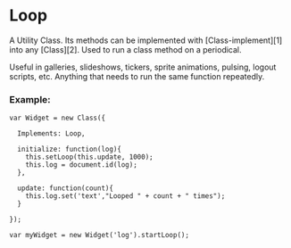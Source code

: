Loop
====

A Utility Class. Its methods can be implemented with  [Class-implement][1] into any [Class][2]. Used to run a class method on a periodical.

Useful in galleries, slideshows, tickers, sprite animations, pulsing, logout scripts, etc.  Anything that needs to run the same function repeatedly.

### Example:

    var Widget = new Class({
  
      Implements: Loop,
  
      initialize: function(log){
        this.setLoop(this.update, 1000);
        this.log = document.id(log);
      },
  
      update: function(count){
        this.log.set('text',"Looped " + count + " times");
      }
  
    });
    
    var myWidget = new Widget('log').startLoop();
